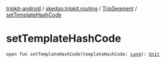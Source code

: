 [tripkit-android](../../index.md) / [skedgo.tripkit.routing](../index.md) / [TripSegment](index.md) / [setTemplateHashCode](./set-template-hash-code.md)

# setTemplateHashCode

`open fun setTemplateHashCode(templateHashCode: `[`Long`](https://kotlinlang.org/api/latest/jvm/stdlib/kotlin/-long/index.html)`): `[`Unit`](https://kotlinlang.org/api/latest/jvm/stdlib/kotlin/-unit/index.html)